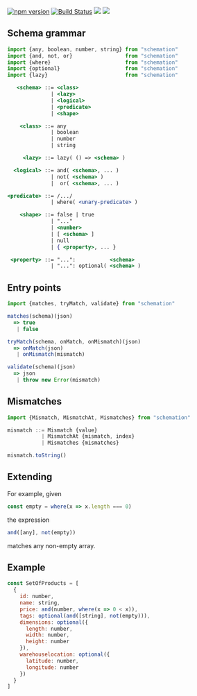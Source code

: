 [![npm version](https://badge.fury.io/js/schemation.svg)](http://badge.fury.io/js/schemation) [![Build Status](https://travis-ci.org/polytypic/schemation.svg?branch=master)](https://travis-ci.org/polytypic/schemation) [![](https://david-dm.org/polytypic/schemation.svg)](https://david-dm.org/polytypic/schemation) [![](https://david-dm.org/polytypic/schemation/dev-status.svg)](https://david-dm.org/polytypic/schemation#info=devDependencies)

## Schema grammar

```javascript
import {any, boolean, number, string} from "schemation"
import {and, not, or}                 from "schemation"
import {where}                        from "schemation"
import {optional}                     from "schemation"
import {lazy}                         from "schemation"
```

```jsx
   <schema> ::= <class>
              | <lazy>
              | <logical>
              | <predicate>
              | <shape>

    <class> ::= any
              | boolean
              | number
              | string

     <lazy> ::= lazy( () => <schema> )

  <logical> ::= and( <schema>, ... )
              | not( <schema> )
              |  or( <schema>, ... )

<predicate> ::= /.../
              | where( <unary-predicate> )

    <shape> ::= false | true
              | "..."
              | <number>
              | [ <schema> ]
              | null
              | { <property>, ... }

 <property> ::= "...":           <schema>
              | "...": optional( <schema> )
```

## Entry points

```javascript
import {matches, tryMatch, validate} from "schemation"
```

```javascript
matches(schema)(json)
  => true
   | false
```

```javascript
tryMatch(schema, onMatch, onMismatch)(json)
  => onMatch(json)
   | onMismatch(mismatch)
```

```javascript
validate(schema)(json)
  => json
   | throw new Error(mismatch)
```

## Mismatches

```javascript
import {Mismatch, MismatchAt, Mismatches} from "schemation"
```

```javascript
mismatch ::= Mismatch {value}
           | MismatchAt {mismatch, index}
           | Mismatches {mismatches}
```

```javascript
mismatch.toString()
```

## Extending

For example, given

```javascript
const empty = where(x => x.length === 0)
```

the expression

```javascript
and([any], not(empty))
```

matches any non-empty array.

## Example

```javascript
const SetOfProducts = [
  {
    id: number,
    name: string,
    price: and(number, where(x => 0 < x)),
    tags: optional(and([string], not(empty))),
    dimensions: optional({
      length: number,
      width: number,
      height: number
    }),
    warehouselocation: optional({
      latitude: number,
      longitude: number
    })
  }
]
```
